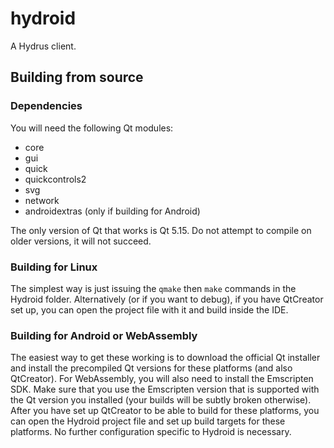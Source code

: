 # hydroid
A Hydrus client.

## Building from source

### Dependencies

You will need the following Qt modules:
* core
* gui
* quick
* quickcontrols2 
* svg
* network
* androidextras (only if building for Android)

The only version of Qt that works is Qt 5.15. Do not attempt to compile on older versions, it will not succeed.

### Building for Linux

The simplest way is just issuing the `qmake` then `make` commands in the Hydroid folder.
Alternatively (or if you want to debug), if you have QtCreator set up, you can open the project file with it and build inside the IDE.

### Building for Android or WebAssembly

The easiest way to get these working is to download the official Qt installer and install the precompiled Qt versions for these platforms (and also QtCreator).
For WebAssembly, you will also need to install the Emscripten SDK. Make sure that you use the Emscripten version that is supported with the Qt version you installed (your builds will be subtly broken otherwise).
After you have set up QtCreator to be able to build for these platforms, you can open the Hydroid project file and set up build targets for these platforms. No further configuration specific to Hydroid is necessary.
